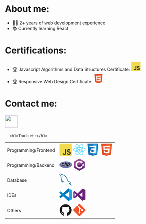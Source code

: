 <div class="container">
      <h1>About me:</h1>
      <ul>
        <li><span>👨‍💻</span> 2+ years of web development experience</li>
        <li><span>📚</span> Currently learning React</li>
      </ul>
      <h1>Certifications:</h1>
      <ul>
        <li><span>🏆</span> Javascript Algorithms and Data Structures Certificate: <a href="https://www.freecodecamp.org/certification/fcc4664bf82-7381-4a26-b24c-0d4439583ac6/javascript-algorithms-and-data-structures" target="_blank"><img src="https://github.com/devicons/devicon/blob/v2.13.0/icons/javascript/javascript-original.svg" width="30" height="30"></a></li>
        <li><span>🏆</span> Responsive Web Design Certificate: <a href="https://www.freecodecamp.org/certification/Yanislav/responsive-web-design"  target="_blank"><img src="https://github.com/devicons/devicon/blob/v2.13.0/icons/html5/html5-original.svg" width="30" height="30"></a></li>
      </ul>
      <h1>Contact me:</h1>
      <a href="https://www.instagram.com/_yanislavangelov/"><img src="https://www.vectorlogo.zone/logos/instagram/instagram-icon.svg" width="40" height="40"/></a>
      
      
      
      
      <h1>Toolset:</h1>
  
  <table>
  <tr>
    <td>Programming/Frontend</td>
    <td>
        <a href=""><img src="https://github.com/devicons/devicon/blob/v2.13.0/icons/javascript/javascript-original.svg" width="40" height="40"/></a>
        <a href=""><img src="https://github.com/devicons/devicon/blob/v2.13.0/icons/react/react-original.svg" width="40" height="40"/></a>
        <a href=""><img src="https://github.com/devicons/devicon/blob/v2.13.0/icons/css3/css3-original.svg" width="40" height="40"/></a>
        <a href=""><img src="https://github.com/devicons/devicon/blob/v2.13.0/icons/html5/html5-original.svg" width="40" height="40"/></a>
    </td>
  </tr>
  <tr>
    <td>Programming/Backend</td>
    <td>
      <a href=""><img src="https://github.com/devicons/devicon/blob/v2.13.0/icons/php/php-original.svg" width="40" height="40"/></a>
      <a href=""><img src="https://github.com/devicons/devicon/blob/v2.13.0/icons/csharp/csharp-original.svg" width="40" height="40"/></a>
    </td>
  </tr>
  <tr>
    <td>Database</td>
    <td>
      <a href=""><img src="https://github.com/devicons/devicon/blob/v2.13.0/icons/mysql/mysql-original.svg" width="40" height="40"/></a>
    </td>
  </tr>
  <tr>
    <td>IDEs</td>
    <td>
      <a href=""><img src="https://github.com/devicons/devicon/blob/v2.13.0/icons/vscode/vscode-original.svg" width="40" height="40"/></a>
      <a href=""><img src="https://github.com/devicons/devicon/blob/v2.13.0/icons/visualstudio/visualstudio-plain.svg" width="40" height="40"/></a>
    </td>
  </tr>
  <tr>
    <td>Others</td>
    <td>
      <a href=""><img src="https://github.com/devicons/devicon/blob/v2.13.0/icons/github/github-original.svg" width="40" height="40"/></a>
      <a href=""><img src="https://github.com/devicons/devicon/blob/v2.13.0/icons/git/git-original.svg" width="40" height="40"/></a>
    </td>
  </tr>
</table>
</div>
